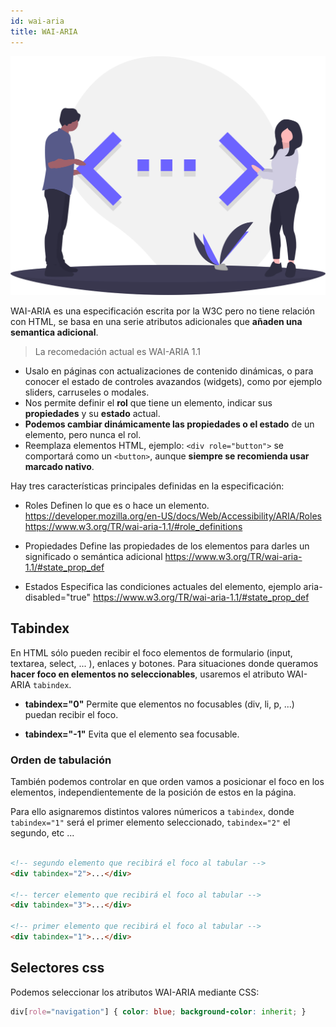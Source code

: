 ```yaml
---
id: wai-aria
title: WAI-ARIA
---
```


![img](../static/img/wai-aria.svg)

WAI-ARIA es una especificación escrita por la W3C pero no tiene relación con HTML, se basa en una serie atributos adicionales que **añaden una semantica adicional**.

> La recomedación actual es WAI-ARIA 1.1

- Usalo en páginas con actualizaciones de contenido dinámicas, o para conocer el estado de controles avazandos (widgets), como por ejemplo sliders, carruseles o modales.
- Nos permite definir el **rol** que tiene un elemento, indicar sus **propiedades** y su **estado** actual.
- **Podemos cambiar dinámicamente las propiedades o el estado** de un elemento, pero nunca el rol.
- Reemplaza elementos HTML, ejemplo: `<div role="button">` se comportará como un `<button>`, aunque **siempre se recomienda usar marcado nativo**.



Hay tres características principales definidas en la especificación:

- Roles
    Definen lo que es o hace un elemento.
    https://developer.mozilla.org/en-US/docs/Web/Accessibility/ARIA/Roles
    https://www.w3.org/TR/wai-aria-1.1/#role_definitions

- Propiedades
    Define las propiedades de los elementos para darles un significado o semántica adicional
    https://www.w3.org/TR/wai-aria-1.1/#state_prop_def

- Estados
    Especifica las condiciones actuales del elemento, ejemplo aria-disabled="true"
    https://www.w3.org/TR/wai-aria-1.1/#state_prop_def

## Tabindex

En HTML sólo pueden recibir el foco elementos de formulario (input, textarea, select, ... ), enlaces y botones. Para situaciones donde queramos **hacer foco en elementos no seleccionables**, usaremos el atributo WAI-ARIA `tabindex`.

- **tabindex="0"**
    Permite que elementos no focusables (div, li, p, ...) puedan recibir el foco.

- **tabindex="-1"**
    Evita que el elemento sea focusable.

### Orden de tabulación

También podemos controlar en que orden vamos a posicionar el foco en los elementos, independientemente de la posición de estos en la página.

Para ello asignaremos distintos valores númericos a `tabindex`, donde `tabindex="1"` será el primer elemento seleccionado, `tabindex="2"` el segundo, etc ...

```html

<!-- segundo elemento que recibirá el foco al tabular -->
<div tabindex="2">...</div>

<!-- tercer elemento que recibirá el foco al tabular -->
<div tabindex="3">...</div>

<!-- primer elemento que recibirá el foco al tabular -->
<div tabindex="1">...</div>
```


## Selectores css

Podemos seleccionar los atributos WAI-ARIA mediante CSS:


```css
div[role="navigation"] { color: blue; background-color: inherit; }
```
